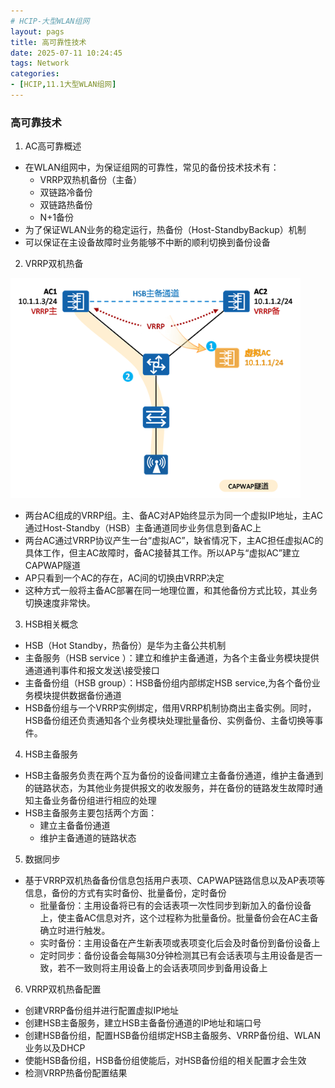 ```yaml
---
# HCIP-大型WLAN组网
layout: pags
title: 高可靠性技术
date: 2025-07-11 10:24:45
tags: Network
categories: 
- [HCIP,11.1大型WLAN组网]
---
```


### 高可靠技术

1. AC高可靠概述

- 在WLAN组网中，为保证组网的可靠性，常见的备份技术技术有：
  - VRRP双热机备份（主备）
  - 双链路冷备份
  - 双链路热备份
  - N+1备份
- 为了保证WLAN业务的稳定运行，热备份（Host-StandbyBackup）机制
- 可以保证在主设备故障时业务能够不中断的顺利切换到备份设备
<!-- more -->
2. VRRP双机热备

![命令](../imgs/WLAN/VRRP双机热备.png)

- 两台AC组成的VRRP组。主、备AC对AP始终显示为同一个虚拟IP地址，主AC通过Host-Standby（HSB）主备通道同步业务信息到备AC上 
- 两台AC通过VRRP协议产生一台“虚拟AC”，缺省情况下，主AC担任虚拟AC的具体工作，但主AC故障时，备AC接替其工作。所以AP与“虚拟AC”建立CAPWAP隧道
- AP只看到一个AC的存在，AC间的切换由VRRP决定
- 这种方式一般将主备AC部署在同一地理位置，和其他备份方式比较，其业务切换速度非常快。

3. HSB相关概念

-  HSB（Hot Standby，热备份）是华为主备公共机制
-  主备服务（HSB service ）：建立和维护主备通道，为各个主备业务模块提供通道通判事件和报文发送\接受接口
-  主备备份组（HSB group）：HSB备份组内部绑定HSB service,为各个备份业务模块提供数据备份通道
  - HSB备份组与一个VRRP实例绑定，借用VRRP机制协商出主备实例。同时，HSB备份组还负责通知各个业务模块处理批量备份、实例备份、主备切换等事件。   

4. HSB主备服务

- HSB主备服务负责在两个互为备份的设备间建立主备备份通道，维护主备通到的链路状态，为其他业务提供报文的收发服务，并在备份的链路发生故障时通知主备业务备份组进行相应的处理
- HSB主备服务主要包括两个方面：
  - 建立主备备份通道
  - 维护主备通道的链路状态

5. 数据同步

- 基于VRRP双机热备备份信息包括用户表项、CAPWAP链路信息以及AP表项等信息，备份的方式有实时备份、批量备份，定时备份
  - 批量备份：主用设备将已有的会话表项一次性同步到新加入的备份设备上，使主备AC信息对齐，这个过程称为批量备份。批量备份会在AC主备确立时进行触发。
  - 实时备份：主用设备在产生新表项或表项变化后会及时备份到备份设备上
  - 定时同步：备份设备会每隔30分钟检测其已有会话表项与主用设备是否一致，若不一致则将主用设备上的会话表项同步到备用设备上 

6. VRRP双机热备配置

- 创建VRRP备份组并进行配置虚拟IP地址
- 创建HSB主备服务，建立HSB主备备份通道的IP地址和端口号
- 创建HSB备份组，配置HSB备份组绑定HSB主备服务、VRRP备份组、WLAN业务以及DHCP
- 使能HSB备份组，HSB备份组使能后，对HSB备份组的相关配置才会生效
- 检测VRRP热备份配置结果

